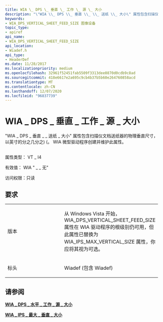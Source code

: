 ```yaml
---
title: WIA \_ DPS \_ 垂直 \_ 工作 \_ 源 \_ 大小
description: "\"WIA \\_ DPS \\_ 垂直 \\_ \\_ 送纸 \\_ 大小\" 属性包含扫描仪文档送纸器的物理垂直尺寸，以英寸的分之几分之)  (。 WIA 微型驱动程序创建并维护此属性。"
keywords:
- WIA_DPS_VERTICAL_SHEET_FEED_SIZE 图像设备
topic_type:
- apiref
api_name:
- WIA_DPS_VERTICAL_SHEET_FEED_SIZE
api_location:
- Wiadef.h
api_type:
- HeaderDef
ms.date: 11/28/2017
ms.localizationpriority: medium
ms.openlocfilehash: 32961f52451fab5509f3313dee0870d0cdb9c8ad
ms.sourcegitcommit: 418e6617e2a695c9cb4b37b5b60e264760858acd
ms.translationtype: MT
ms.contentlocale: zh-CN
ms.lasthandoff: 12/07/2020
ms.locfileid: "96837739"
---
```

# <a name="wia_dps_vertical_sheet_feed_size"></a>WIA \_ DPS \_ 垂直 \_ 工作 \_ 源 \_ 大小


"WIA \_ DPS \_ 垂直 \_ \_ 送纸 \_ 大小" 属性包含扫描仪文档送纸器的物理垂直尺寸，以英寸的分之几分之)  (。 WIA 微型驱动程序创建并维护此属性。

## <span id="ddk_wia_dps_vertical_sheet_feed_size_si"></span><span id="DDK_WIA_DPS_VERTICAL_SHEET_FEED_SIZE_SI"></span>


属性类型： VT \_ I4

有效值： WIA " \_ \_ 无"

访问权限：只读

<a name="requirements"></a>要求
------------

<table>
<colgroup>
<col width="50%" />
<col width="50%" />
</colgroup>
<tbody>
<tr class="odd">
<td><p>版本</p></td>
<td><p>从 Windows Vista 开始，WIA_DPS_VERTICAL_SHEET_FEED_SIZE 属性在 WIA 驱动程序的根级别仍可用，但此属性已替换为 WIA_IPS_MAX_VERTICAL_SIZE 属性，你应将其视为可选。</p></td>
</tr>
<tr class="even">
<td><p>标头</p></td>
<td>Wiadef (包含 Wiadef) </td>
</tr>
</tbody>
</table>

## <a name="see-also"></a>请参阅


[**WIA \_ DPS \_ 水平 \_ 工作 \_ 源 \_ 大小**](wia-dps-horizontal-sheet-feed-size.md)

[**WIA \_ IPS \_ 最大 \_ 垂直 \_ 大小**](wia-ips-max-vertical-size.md)

 

 






